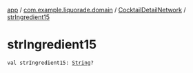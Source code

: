 [app](../../index.md) / [com.example.liquorade.domain](../index.md) / [CocktailDetailNetwork](index.md) / [strIngredient15](./str-ingredient15.md)

# strIngredient15

`val strIngredient15: `[`String`](https://kotlinlang.org/api/latest/jvm/stdlib/kotlin/-string/index.html)`?`
